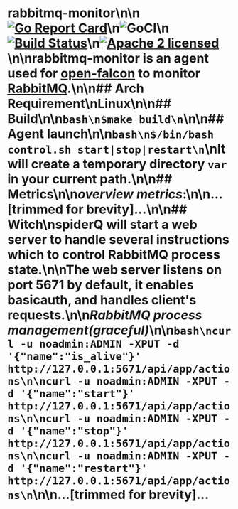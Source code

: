 # rabbitmq-monitor\n\n[![Go Report Card](https://goreportcard.com/badge/github.com/roundshot/rabbitmq-monitor)](https://goreportcard.com/report/github.com/roundshot/rabbitmq-monitor)\n![GoCI](http://goci.ele.me/na/goci/eleme/goci/badge?type=job)\n[![Build Status](https://travis-ci.org/roundshot/rabbitmq-monitor.svg?branch=master)](https://travis-ci.org/roundshot/rabbitmq-monitor)\n[![Apache 2 licensed](https://img.shields.io/badge/license-Apache2-blue.svg)](https://raw.githubusercontent.com/oklog/run/master/LICENSE)\n\nrabbitmq-monitor is an agent used for [open-falcon](http://open-falcon.org/) to monitor [RabbitMQ](https://www.rabbitmq.com/).\n\n## Arch Requirement\nLinux\n\n## Build\n\n```bash\n$make build\n```\n\n## Agent launch\n\n```bash\n$/bin/bash control.sh start|stop|restart\n```\nIt will create a temporary directory `var` in your current path.\n\n## Metrics\n\n***overview metrics***:\n\n...[trimmed for brevity]...\n\n## Witch\nspiderQ will start a web server to handle several instructions which to control RabbitMQ process state.\n\nThe web server listens on port 5671 by default, it enables basicauth, and handles client's requests.\n\n***RabbitMQ process management(graceful)***\n\n```bash\ncurl -u noadmin:ADMIN -XPUT -d '{"name":"is_alive"}' http://127.0.0.1:5671/api/app/actions\n\ncurl -u noadmin:ADMIN -XPUT -d '{"name":"start"}' http://127.0.0.1:5671/api/app/actions\n\ncurl -u noadmin:ADMIN -XPUT -d '{"name":"stop"}' http://127.0.0.1:5671/api/app/actions\n\ncurl -u noadmin:ADMIN -XPUT -d '{"name":"restart"}' http://127.0.0.1:5671/api/app/actions\n```\n\n...[trimmed for brevity]...